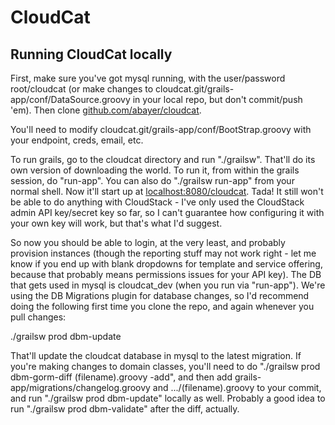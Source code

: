 # CloudCat

## Running CloudCat locally

First, make sure you've got mysql running, with the user/password root/cloudcat (or make changes to cloudcat.git/grails-app/conf/DataSource.groovy in your local repo, but don't commit/push 'em). Then clone [github.com/abayer/cloudcat](http://github.com/abayer/cloudcat). 

You'll need to modify cloudcat.git/grails-app/conf/BootStrap.groovy with your endpoint, creds, email, etc.

To run grails, go to the cloudcat directory and run "./grailsw". That'll do its own version of downloading the world. To run it, from within the grails session, do "run-app". You can also do "./grailsw run-app" from your normal shell. Now it'll start up at [localhost:8080/cloudcat](http://localhost:8080/cloudcat). Tada! It still won't be able to do anything with CloudStack - I've only used the CloudStack admin API key/secret key so far, so I can't guarantee how configuring it with your own key will work, but that's what I'd suggest.

So now you should be able to login, at the very least, and probably provision instances (though the reporting stuff may not work right - let me know if you end up with blank dropdowns for template and service offering, because that probably means permissions issues for your API key). The DB that gets used in mysql is cloudcat_dev (when you run via "run-app"). We're using the DB Migrations plugin for database changes, so I'd recommend doing the following first time you clone the repo, and again whenever you pull changes:

./grailsw prod dbm-update

That'll update the cloudcat database in mysql to the latest migration. If you're making changes to domain classes, you'll need to do "./grailsw prod dbm-gorm-diff (filename).groovy -add", and then add grails-app/migrations/changelog.groovy and .../(filename).groovy to your commit, and run "./grailsw prod dbm-update" locally as well. Probably a good idea to run "./grailsw prod dbm-validate" after the diff, actually.
